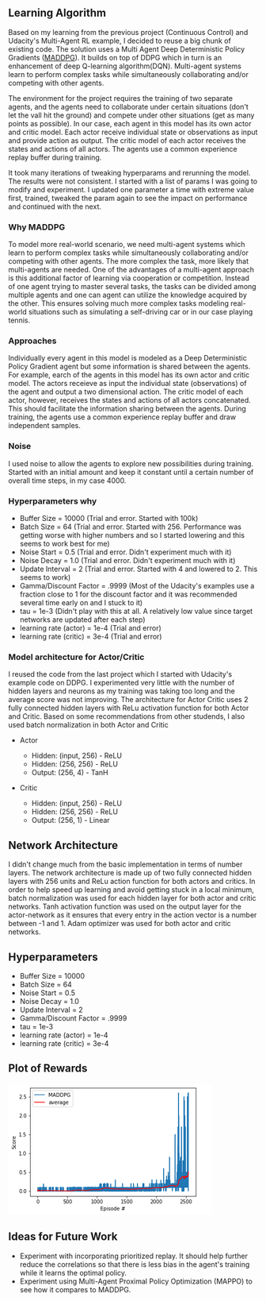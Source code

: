 ## Learning Algorithm
Based on my learning from the previous project (Continuous Control) and Udacity's Multi-Agent RL example, I decided to reuse a big chunk of existing code. The solution uses a Multi Agent Deep Deterministic Policy Gradients ([MADDPG](https://arxiv.org/pdf/1706.02275.pdf)). It builds on top of DDPG which in turn is an enhancement of deep Q-learning algorithm(DQN). Multi-agent systems learn to perform complex tasks while simultaneously collaborating and/or competing with other agents.

The environment for the project requires the training of two separate agents, and the agents need to collaborate under certain situations (don't let the vall hit the ground) and compete under other situations (get as many points as possible). In our case, each agent in this model has its own actor and critic model. Each actor receive individual state or observations as input and provide action as output. The critic model of each actor receives the states and actions of all actors. The agents use a common experience replay buffer during training. 

It took many iterations of tweaking hyperparams and rerunning the model. The results were not consistent. I started with a list of params I was going to modify and experiment. I updated one parameter a time with extreme value first, trained, tweaked the param again to see the impact on performance and continued with the next.

### Why MADDPG
To model more real-world scenario, we need multi-agent systems which learn to perform complex tasks while simultaneously collaborating and/or competing with other agents. The more complex the task, more likely that multi-agents are needed. One of the advantages of a multi-agent approach is this additional factor of learning via cooperation or competition. Instead of one agent trying to master several tasks, the tasks can be divided among multiple agents and one can agent can utilize the knowledge acquired by the other. This ensures solving much more complex tasks modeling real-world situations such as simulating a self-driving car or in our case playing tennis.


### Approaches
Individually every agent in this model is modeled as a Deep Deterministic Policy Gradient agent but some information is shared between the agents. For example, earch of the agents in this model has its own actor and critic model. The actors receieve as input the individual state (observations) of the agent and output a two dimensional action. The critic model of each actor, however, receives the states and actions of all actors concatenated. This should facilitate the information sharing between the agents. During training, the agents use a common experience replay buffer and draw independent samples.

### Noise
I used noise to allow the agents to explore new possibilities during training. Started with an initial amount and keep it constant until a certain number of overall time steps, in my case 4000.

### Hyperparameters why
- Buffer Size = 10000 (Trial and error. Started with 100k)
- Batch Size = 64 (Trial and error. Started with 256. Performance was getting worse with higher numbers and so I started lowering and this seems to work best for me)
- Noise Start = 0.5 (Trial and error. Didn't experiment much with it)
- Noise Decay = 1.0 (Trial and error. Didn't experiment much with it)
- Update Interval = 2 (Trial and error. Started with 4 and lowered to 2. This seems to work)
- Gamma/Discount Factor = .9999 (Most of the Udacity's examples use a fraction close to 1 for the discount factor and it was recommended several time early on and I stuck to it)
- tau = 1e-3 (Didn't play with this at all. A relatively low value since target networks are updated after each step)
- learning rate (actor) = 1e-4 (Trial and error)
- learning rate (critic) = 3e-4 (Trial and error)


### Model architecture for Actor/Critic
I reused the code from the last project which I started with Udacity's example code on DDPG. I experimented very little with the number of hidden layers and neurons as my training was taking too long and the average score was not improving. The architecture for Actor Critic uses 2 fully connected hidden layers with ReLu activation function for both Actor and Critic. Based on some recommendations from other studends, I also used batch normalization in both Actor and Critic

- Actor
  - Hidden: (input, 256) - ReLU
  - Hidden: (256, 256) - ReLU
  - Output: (256, 4) - TanH

- Critic
  - Hidden: (input, 256) - ReLU
  - Hidden: (256, 256) - ReLU
  - Output: (256, 1) - Linear

## Network Architecture
I didn't change much from the basic implementation in terms of number layers. The network architecture is made up of two fully connected hidden layers with 256 units and ReLu action function for both actors and critics. In order to help speed up learning and avoid getting stuck in a local minimum, batch normalization was used for each hidden layer for both actor and critic networks. Tanh activation function was used on the output layer for the actor-network as it ensures that every entry in the action vector is a number between -1 and 1. Adam optimizer was used for both actor and critic networks.

## Hyperparameters
- Buffer Size = 10000
- Batch Size = 64
- Noise Start = 0.5
- Noise Decay = 1.0
- Update Interval = 2
- Gamma/Discount Factor = .9999
- tau = 1e-3
- learning rate (actor) = 1e-4
- learning rate (critic) = 3e-4

## Plot of Rewards
<img src="images/collaboration.png" align="top-left" alt="" title="Plot" />

## Ideas for Future Work
- Experiment with incorporating prioritized replay. It should help further reduce the correlations so that there is less bias in the agent's training while it learns the optimal policy.
- Experiment using Multi-Agent Proximal Policy Optimization (MAPPO) to see how it compares to MADDPG.
